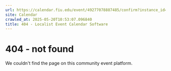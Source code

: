 ```yaml
---
url: https://calendar.fiu.edu/event/49277078887485/confirm?instance_id=49277090948583&return=https%3A%2F%2Fcalendar.fiu.edu%2F
site: Calendar
crawled_at: 2025-05-20T10:53:07.096840
title: 404 - Localist Event Calendar Software
---
```


# 404 - not found
We couldn't find the page on this community event platform.
